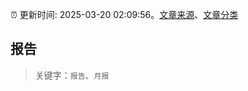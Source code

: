 :alarm_clock: 更新时间: 2025-03-20 02:09:56。[文章来源](/README.md)、[文章分类](/TAGS.md)

## 报告


> 关键字：`报告`、`月报`



